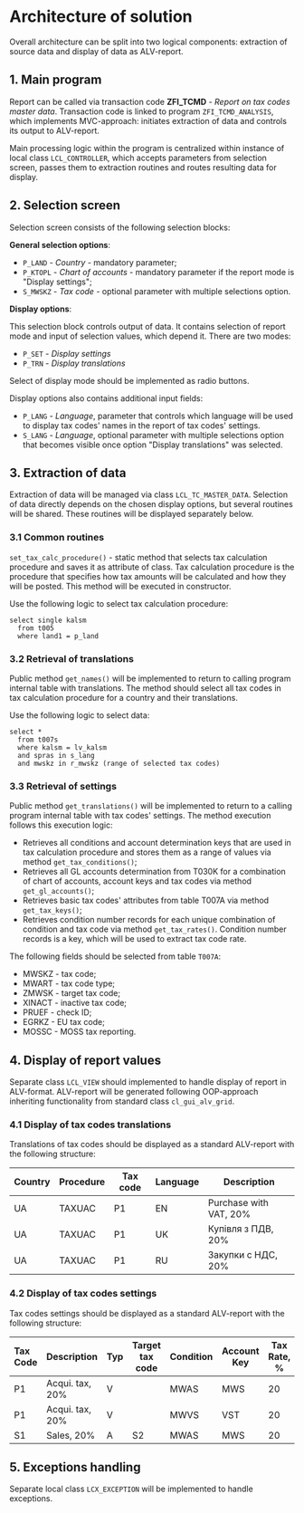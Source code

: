 # Architecture of solution

Overall architecture can be split into two logical components: extraction of source data and display of data as ALV-report.

## 1. Main program

Report can be called via transaction code **ZFI_TCMD** - *Report on tax codes master data*. Transaction code is linked to program `ZFI_TCMD_ANALYSIS`, which implements MVC-approach: initiates extraction of data and controls its output to ALV-report. 

Main processing logic within the program is centralized within instance of local class `LCL_CONTROLLER`, which accepts parameters from selection screen, passes them to extraction routines and routes resulting data for display.

## 2. Selection screen

Selection screen consists of the following selection blocks:

**General selection options**:

- `P_LAND` - *Country*  - mandatory parameter;
- `P_KTOPL` - *Chart of accounts* - mandatory parameter if the report mode is "Display settings";
- `S_MWSKZ` - *Tax code* - optional parameter with multiple selections option.

**Display options**:

This selection block controls output of data. It contains selection of report mode and input of selection values, which depend it. There are two modes:

- `P_SET` - *Display settings* 
- `P_TRN` - *Display translations*

Select of display mode should be implemented as radio buttons.

Display options also contains additional input fields:

- `P_LANG` - *Language*, parameter that controls which language will be used to display tax codes' names in the report of tax codes' settings.
- `S_LANG` - *Language*, optional parameter with multiple selections option that becomes visible once option "Display translations" was selected. 

## 3. Extraction of data

Extraction of data will be managed via class `LCL_TC_MASTER_DATA`. Selection of data directly depends on the chosen display options, but several routines will be shared. These routines will be displayed separately below.

### 3.1 Common routines

`set_tax_calc_procedure()` - static method that selects tax calculation procedure and saves it as attribute of class.  Tax calculation procedure is the procedure that specifies how tax amounts will be calculated and how they will be posted. This method will be executed in constructor.

Use the following logic to select tax calculation procedure: 

```abap
select single kalsm
  from t005
  where land1 = p_land
```

### 3.2 Retrieval of translations 

Public method `get_names()` will be implemented to return to calling program internal table with translations. The method should select all tax codes in tax calculation procedure for a country and their translations.

Use the following logic to select data:

```abap
select *
  from t007s
  where kalsm = lv_kalsm
  and spras in s_lang
  and mwskz in r_mwskz (range of selected tax codes)
```

### 3.3 Retrieval of settings

Public method `get_translations()` will be implemented to return to a calling program internal table with tax codes' settings. The method execution follows this execution logic:

- Retrieves all conditions and account determination keys that are used in tax calculation procedure and stores them as a range of values via method `get_tax_conditions()`;
- Retrieves all GL accounts determination from T030K for a combination of chart of accounts, account keys and tax codes via method `get_gl_accounts()`;
- Retrieves basic tax codes' attributes from table T007A via method `get_tax_keys()`;
- Retrieves condition number records for each unique combination of condition and tax code via method `get_tax_rates()`. Condition number records is a key, which will be used to extract tax code rate.

The following fields should be selected from table `T007A`:

- MWSKZ - tax code;
- MWART - tax code type;
- ZMWSK - target tax code;
- XINACT - inactive tax code;
- PRUEF - check ID;
- EGRKZ - EU tax code;
- MOSSC - MOSS tax reporting.

## 4. Display of report values

Separate class `LCL_VIEW` should implemented to handle display of report in ALV-format. ALV-report will be generated following OOP-approach inheriting functionality from standard class `cl_gui_alv_grid`.

### 4.1 Display of tax codes translations

Translations of tax codes should be displayed as a standard ALV-report with the following structure:

| Country | Procedure | Tax code | Language | Description            |
| :------ | --------- | -------- | -------- | ---------------------- |
| UA      | TAXUAC    | P1       | EN       | Purchase with VAT, 20% |
| UA      | TAXUAC    | P1       | UK       | Купівля з ПДВ, 20%     |
| UA      | TAXUAC    | P1       | RU       | Закупки с НДС, 20%     |

### 4.2 Display of tax codes settings

Tax codes settings should be displayed as a standard ALV-report with the following structure:

| Tax Code | Description     | Typ  | Target tax code | Condition | Account Key | Tax Rate, % | GL account |
| :------- | --------------- | ---- | --------------- | --------- | ----------- | ----------- | ---------- |
| P1       | Acqui. tax, 20% | V    |                 | MWAS      | MWS         | 20          | 176410     |
| P1       | Acqui. tax, 20% | V    |                 | MWVS      | VST         | 20          | 178410     |
| S1       | Sales, 20%      | A    | S2              | MWAS      | MWS         | 20          | 176410     |

## 5. Exceptions handling

Separate local class `LCX_EXCEPTION` will be implemented to handle exceptions.